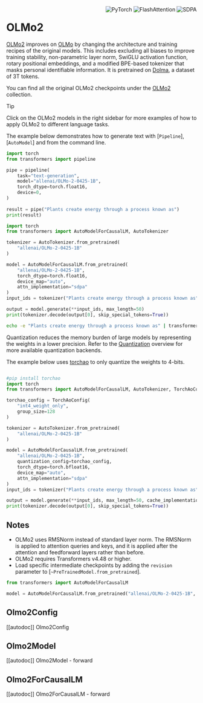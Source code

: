 <!--Copyright 2024 The HuggingFace Team. All rights reserved.

Licensed under the Apache License, Version 2.0 (the "License"); you may not use this file except in compliance with
the License. You may obtain a copy of the License at

http://www.apache.org/licenses/LICENSE-2.0

Unless required by applicable law or agreed to in writing, software distributed under the License is distributed on
an "AS IS" BASIS, WITHOUT WARRANTIES OR CONDITIONS OF ANY KIND, either express or implied. See the License for the
specific language governing permissions and limitations under the License.

⚠️ Note that this file is in Markdown but contain specific syntax for our doc-builder (similar to MDX) that may not be
rendered properly in your Markdown viewer.

-->

<div style="float: right;">
    <div class="flex flex-wrap space-x-1">
        <img alt="PyTorch" src="https://img.shields.io/badge/PyTorch-DE3412?style=flat&logo=pytorch&logoColor=white">
        <img alt="FlashAttention" src="https://img.shields.io/badge/%E2%9A%A1%EF%B8%8E%20FlashAttention-eae0c8?style=flat">
        <img alt="SDPA" src="https://img.shields.io/badge/SDPA-DE3412?style=flat&logo=pytorch&logoColor=white">
    </div>
</div>

# OLMo2
[OLMo2](https://huggingface.co/papers/2501.00656) improves on [OLMo](./olmo) by changing the architecture and training recipes of the original models. This includes excluding all biases to improve training stability, non-parametric layer norm, SwiGLU activation function, rotary positional embeddings, and a modified BPE-based tokenizer that masks personal identifiable information. It is pretrained on [Dolma](https://huggingface.co/datasets/allenai/dolma), a dataset of 3T tokens.

You can find all the original OLMo2 checkpoints under the [OLMo2](https://huggingface.co/collections/allenai/olmo-2-674117b93ab84e98afc72edc) collection.

> [!TIP]
> Click on the OLMo2 models in the right sidebar for more examples of how to apply OLMo2 to different language tasks.

The example below demonstrates how to generate text with [`Pipeline`], [`AutoModel`] and from the command line.

<hfoptions id="usage">
<hfoption id="Pipeline">

```py
import torch
from transformers import pipeline

pipe = pipeline(
    task="text-generation",
    model="allenai/OLMo-2-0425-1B",
    torch_dtype=torch.float16,
    device=0,
)
    
result = pipe("Plants create energy through a process known as")
print(result)
```

</hfoption>
<hfoption id="AutoModel">

```py
import torch
from transformers import AutoModelForCausalLM, AutoTokenizer

tokenizer = AutoTokenizer.from_pretrained(
    "allenai/OLMo-2-0425-1B"
)

model = AutoModelForCausalLM.from_pretrained(
    "allenai/OLMo-2-0425-1B",
    torch_dtype=torch.float16,
    device_map="auto",
    attn_implementation="sdpa"
)
input_ids = tokenizer("Plants create energy through a process known as", return_tensors="pt").to(model.device)

output = model.generate(**input_ids, max_length=50)
print(tokenizer.decode(output[0], skip_special_tokens=True))
```

</hfoption>
<hfoption id="transformers CLI">

```bash
echo -e "Plants create energy through a process known as" | transformers-cli run --task text-generation --model allenai/OLMo-2-0425-1B --device 0
```

</hfoption>
</hfoptions>

Quantization reduces the memory burden of large models by representing the weights in a lower precision. Refer to the [Quantization](../quantization/overview) overview for more available quantization backends.

The example below uses [torchao](../quantization/torchao) to only quantize the weights to 4-bits.
```py

#pip install torchao
import torch
from transformers import AutoModelForCausalLM, AutoTokenizer, TorchAoConfig

torchao_config = TorchAoConfig(
    "int4_weight_only",
    group_size=128
)

tokenizer = AutoTokenizer.from_pretrained(
    "allenai/OLMo-2-0425-1B"
)

model = AutoModelForCausalLM.from_pretrained(
    "allenai/OLMo-2-0425-1B",
    quantization_config=torchao_config,
    torch_dtype=torch.bfloat16,
    device_map="auto",
    attn_implementation="sdpa"
)
input_ids = tokenizer("Plants create energy through a process known as", return_tensors="pt").to(model.device)

output = model.generate(**input_ids, max_length=50, cache_implementation="static")
print(tokenizer.decode(output[0], skip_special_tokens=True))

```


## Notes

- OLMo2 uses RMSNorm instead of standard layer norm. The RMSNorm is applied to attention queries and keys, and it is applied after the attention and feedforward layers rather than before.
- OLMo2 requires Transformers v4.48 or higher.
- Load specific intermediate checkpoints by adding the `revision` parameter to [`~PreTrainedModel.from_pretrained`]. 

```py
from transformers import AutoModelForCausalLM

model = AutoModelForCausalLM.from_pretrained("allenai/OLMo-2-0425-1B", revision="stage1-step140000-tokens294B")
```


## Olmo2Config

[[autodoc]] Olmo2Config

## Olmo2Model

[[autodoc]] Olmo2Model
    - forward

## Olmo2ForCausalLM

[[autodoc]] Olmo2ForCausalLM
    - forward
